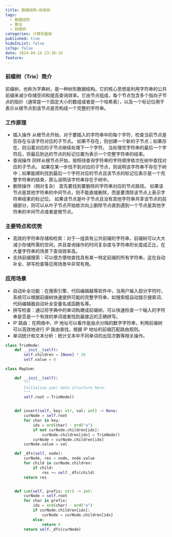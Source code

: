 ```yaml
---
title: 数据结构-前缀树
tags:
  - 数据结构
  - 算法
  - 前缀树
categories: 计算机基础
published: true
hideInList: false
isTop: false
date: 2024-09-16 23:30:19
feature:
---
```


### 前缀树（Trie）简介

前缀树，也称为字典树，是一种树形数据结构。它的核心思想是利用字符串的公共前缀来减少存储空间和提高查询效率。它由节点组成，每个节点包含多个指向子节点的指针（通常是一个固定大小的数组或者是一个哈希表），以及一个标记位用于表示从根节点到该节点是否构成一个完整的字符串。


### 工作原理

- 插入操作
    从根节点开始，对于要插入的字符串中的每个字符，检查当前节点是否存在与该字符对应的子节点。
    如果不存在，则创建一个新的子节点；如果存在，则沿着对应的子节点继续处理下一个字符。
    当处理完字符串的最后一个字符后，将最后到达的节点的标记位置为表示一个完整字符串的结束。
- 查询操作
    同样从根节点开始，按照待查询字符串的字符顺序依次在树中查找对应的子节点。
    如果在某一步找不到对应的子节点，则说明该字符串不存在于树中；如果能顺利找到最后一个字符对应的节点且该节点的标记位表示是一个完整字符串的结束，那么说明该字符串存在于树中。
- 删除操作（相对复杂）
    首先要找到要删除的字符串对应的节点路径。
    如果该节点是其他字符串的中间节点，则不能直接删除，而是要清除该节点上表示字符串结束的标记位。
    如果该节点是叶子节点且没有其他字符串共享该节点的前缀部分，则可以从叶子节点开始依次向上删除节点直到遇到一个节点是其他字符串的中间节点或者是根节点。


### 主要特点和优势

- 高效的字符串存储和检索：对于一组具有公共前缀的字符串，前缀树可以大大减少存储所需的空间，并且查询操作的时间复杂度与字符串的长度成正比，在大量字符串的场景下查询效率高。
- 支持前缀搜索：可以很方便地查找具有某一特定前缀的所有字符串，这在自动补全、拼写检查等应用场景中非常有用。


### 应用场景

- 自动补全功能：在搜索引擎、代码编辑器等软件中，当用户输入部分字符时，系统可以根据前缀树快速提供可能的完整字符串，如搜索框自动提示搜索词、代码编辑器自动补全变量名或函数名等。
- 拼写检查：通过将字典中的单词构建成前缀树，可以快速检查一个输入的字符串是否是一个有效的单词或者找到最接近的正确拼写。
- IP 路由：在网络中，IP 地址可以看作是由点分隔的数字字符串，利用前缀树可以高效地进行 IP 路由查找，根据 IP 地址的前缀匹配路由规则。
- 单词统计和文本分析：统计文本中不同单词的出现次数等相关操作。



``` python
class TrieNode:
    def __init__(self):
        self.children = [None] * 26
        self.value = 0

class MapSum:

    def __init__(self):
        """
        Initialize your data structure here.
        """
        self.root = TrieNode()


    def insert(self, key: str, val: int) -> None:
        curNode = self.root
        for char in key:
            idx = ord(char) - ord("a")
            if not curNode.children[idx]:
                curNode.children[idx] = TrieNode()
            curNode = curNode.children[idx]
        curNode.value = val

    def _dfs(self, node):
        curNode, res = node, node.value
        for child in curNode.children:
            if child:
                res += self._dfs(child)
        return res


    def sum(self, prefix: str) -> int:
        curNode = self.root
        for char in prefix:
            idx = ord(char) - ord("a")
            if curNode.children[idx]:
                curNode = curNode.children[idx]
            else:
                return 0
        return self._dfs(curNode)
```